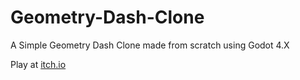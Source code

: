 # Geometry-Dash-Clone
A Simple Geometry Dash Clone made from scratch using Godot 4.X

Play at [itch.io](https://youthhalo.itch.io/unfinished-geometry-dash-clone)
